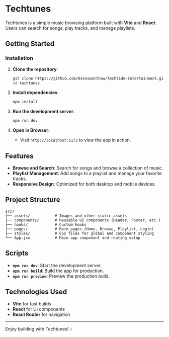 
# Techtunes

Techtunes is a simple music browsing platform built with **Vite** and **React**. Users can search for songs, play tracks, and manage playlists.

## Getting Started

### Installation

1. **Clone the repository**:
   ```bash
   git clone https://github.com/Osenimatthew/Techtide-Entertainment.git
   cd techtunes
   ```

2. **Install dependencies**:
   ```bash
   npm install
   ```

3. **Run the development server**:
   ```bash
   npm run dev
   ```

4. **Open in Browser**:
   - Visit `http://localhost:5173` to view the app in action.

## Features

- **Browse and Search**: Search for songs and browse a collection of music.
- **Playlist Management**: Add songs to a playlist and manage your favorite tracks.
- **Responsive Design**: Optimized for both desktop and mobile devices.

## Project Structure

```plaintext
src/
├── assets/           # Images and other static assets
├── components/       # Reusable UI components (Header, Footer, etc.)
├── hooks/            # Custom hooks
├── pages/            # Main pages (Home, Browse, Playlist, Login)
├── styles/           # CSS files for global and component styling
└── App.jsx           # Main app component and routing setup
```

## Scripts

- **`npm run dev`**: Start the development server.
- **`npm run build`**: Build the app for production.
- **`npm run preview`**: Preview the production build.

## Technologies Used

- **Vite** for fast builds
- **React** for UI components
- **React Router** for navigation

---

Enjoy building with Techtunes! 🎶
